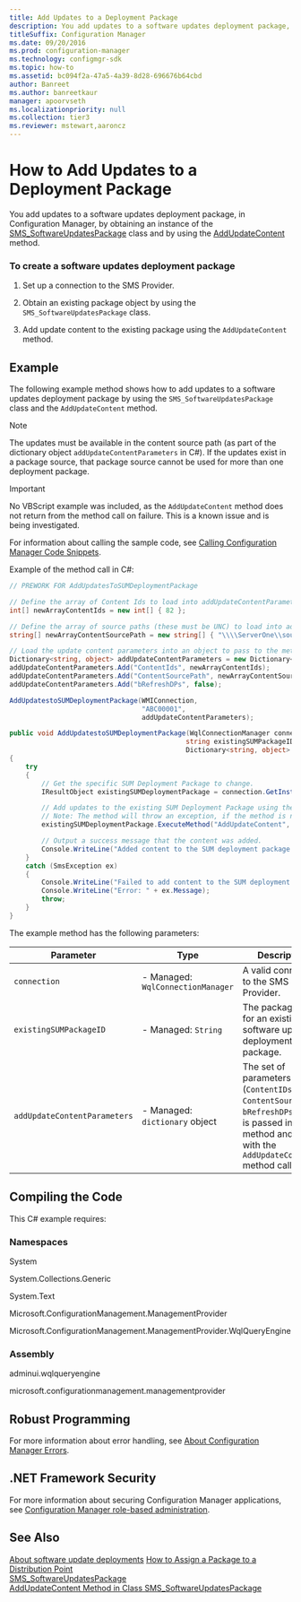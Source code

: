 ```yaml
---
title: Add Updates to a Deployment Package
description: You add updates to a software updates deployment package, in Configuration Manager, by obtaining an instance of the SMS_SoftwareUpdatesPackage class and by using the AddUpdateContent method.
titleSuffix: Configuration Manager
ms.date: 09/20/2016
ms.prod: configuration-manager
ms.technology: configmgr-sdk
ms.topic: how-to
ms.assetid: bc094f2a-47a5-4a39-8d28-696676b64cbd
author: Banreet
ms.author: banreetkaur
manager: apoorvseth
ms.localizationpriority: null
ms.collection: tier3
ms.reviewer: mstewart,aaroncz 
---
```

# How to Add Updates to a Deployment Package
You add updates to a software updates deployment package, in Configuration Manager, by obtaining an instance of the [SMS_SoftwareUpdatesPackage](../../develop/reference/sum/sms_softwareupdatespackage-server-wmi-class.md) class and by using the [AddUpdateContent](../../develop/reference/sum/addupdatecontent-method-in-class-sms_softwareupdatespackage.md) method.  

### To create a software updates deployment package  

1.  Set up a connection to the SMS Provider.  

2.  Obtain an existing package object by using the `SMS_SoftwareUpdatesPackage` class.  

3.  Add update content to the existing package using the `AddUpdateContent` method.  

## Example  
 The following example method shows how to add updates to a software updates deployment package by using the `SMS_SoftwareUpdatesPackage` class and the `AddUpdateContent` method.  

> [!NOTE]
>  The updates must be available in the content source path (as part of the dictionary object `addUpdateContentParameters` in C#). If the updates exist in a package source, that package source cannot be used for more than one deployment package.  

> [!IMPORTANT]
>  No VBScript example was included, as the `AddUpdateContent` method does not return from the method call on failure. This is a known issue and is being investigated.  

 For information about calling the sample code, see [Calling Configuration Manager Code Snippets](../../develop/core/understand/calling-code-snippets.md).  

 Example of the method call in C#:  

```csharp
// PREWORK FOR AddUpdatesToSUMDeploymentPackage  

// Define the array of Content Ids to load into addUpdateContentParameters.  
int[] newArrayContentIds = new int[] { 82 };  

// Define the array of source paths (these must be UNC) to load into addUpdateContentParameters.  
string[] newArrayContentSourcePath = new string[] { "\\\\ServerOne\\source1" };  

// Load the update content parameters into an object to pass to the method.  
Dictionary<string, object> addUpdateContentParameters = new Dictionary<string, object>();  
addUpdateContentParameters.Add("ContentIds", newArrayContentIds);  
addUpdateContentParameters.Add("ContentSourcePath", newArrayContentSourcePath);  
addUpdateContentParameters.Add("bRefreshDPs", false);  

AddUpdatestoSUMDeploymentPackage(WMIConnection,  
                                 "ABC00001",  
                                 addUpdateContentParameters);  
```  

```csharp
public void AddUpdatestoSUMDeploymentPackage(WqlConnectionManager connection,  
                                            string existingSUMPackageID,  
                                            Dictionary<string, object> addUpdateContentParameters)  
{  
    try  
    {  
        // Get the specific SUM Deployment Package to change.  
        IResultObject existingSUMDeploymentPackage = connection.GetInstance(@"SMS_SoftwareUpdatesPackage.PackageID='" + existingSUMPackageID + "'");  

        // Add updates to the existing SUM Deployment Package using the AddUpdateContent method.  
        // Note: The method will throw an exception, if the method is not able to add the content.  
        existingSUMDeploymentPackage.ExecuteMethod("AddUpdateContent", addUpdateContentParameters);  

        // Output a success message that the content was added.  
        Console.WriteLine("Added content to the SUM deployment package. ");                  
    }  
    catch (SmsException ex)  
    {  
        Console.WriteLine("Failed to add content to the SUM deployment package.");                  
        Console.WriteLine("Error: " + ex.Message);        
        throw;  
    }  
}  
```  

 The example method has the following parameters:  

|Parameter|Type|Description|
|---------|----|-----------|
|`connection`|-   Managed: `WqlConnectionManager`|A valid connection to the SMS Provider.|  
|`existingSUMPackageID`|-   Managed: `String`|The package ID for an existing software updates deployment package.|  
|`addUpdateContentParameters`|-   Managed: `dictionary` object|The set of parameters (`ContentIDs`, `ContentSourcePath`, `bRefreshDPs`) that is passed into the method and used with the `AddUpdateContent` method call.|  

## Compiling the Code  
 This C# example requires:  

### Namespaces  
 System  

 System.Collections.Generic  

 System.Text  

 Microsoft.ConfigurationManagement.ManagementProvider  

 Microsoft.ConfigurationManagement.ManagementProvider.WqlQueryEngine  

### Assembly  
 adminui.wqlqueryengine  

 microsoft.configurationmanagement.managementprovider  

## Robust Programming  
 For more information about error handling, see [About Configuration Manager Errors](../../develop/core/understand/about-configuration-manager-errors.md).  

## .NET Framework Security  
 For more information about securing Configuration Manager applications, see [Configuration Manager role-based administration](../../develop/core/servers/configure/role-based-administration.md).  

## See Also  
 [About software update deployments](about-software-updates-deployments.md)
 [How to Assign a Package to a Distribution Point](../../develop/core/servers/configure/how-to-assign-a-package-to-a-distribution-point.md)   
 [SMS_SoftwareUpdatesPackage](../../develop/reference/sum/sms_softwareupdatespackage-server-wmi-class.md)   
 [AddUpdateContent Method in Class SMS_SoftwareUpdatesPackage](../../develop/reference/sum/addupdatecontent-method-in-class-sms_softwareupdatespackage.md)
